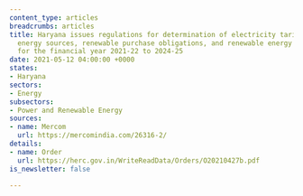 ```yaml
---
content_type: articles
breadcrumbs: articles
title: Haryana issues regulations for determination of electricity tariff for renewable
  energy sources, renewable purchase obligations, and renewable energy certificates
  for the financial year 2021-22 to 2024-25
date: 2021-05-12 04:00:00 +0000
states:
- Haryana
sectors:
- Energy
subsectors:
- Power and Renewable Energy
sources:
- name: Mercom
  url: https://mercomindia.com/26316-2/
details:
- name: Order
  url: https://herc.gov.in/WriteReadData/Orders/O20210427b.pdf
is_newsletter: false

---
```


